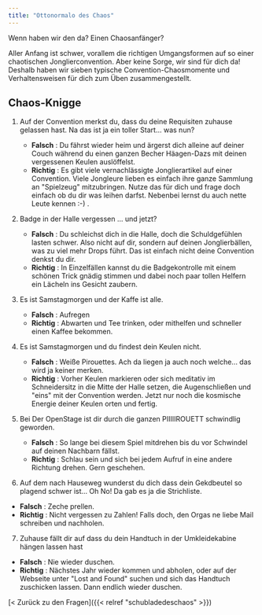 ```yaml
---
title: "Ottonormalo des Chaos"
---
```


Wenn haben wir den da? Einen Chaosanfänger?

Aller Anfang ist schwer, vorallem die richtigen Umgangsformen auf so einer chaotischen Jonglierconvention. Aber keine Sorge, wir sind für dich da! Deshalb haben wir sieben typische Convention-Chaosmomente und Verhaltensweisen für dich zum Üben zusammengestellt. 

## Chaos-Knigge

1. Auf der Convention merkst du, dass du deine Requisiten zuhause gelassen hast. Na das ist ja ein toller Start... was nun?  
   * **Falsch**
    : Du fährst wieder heim und ärgerst dich alleine auf deiner Couch während du einen ganzen Becher Häagen-Dazs mit deinen vergessenen Keulen auslöffelst.
   * **Richtig**
   : Es gibt viele vernachlässigte Jonglierartikel auf einer Convention. Viele Jongleure lieben es einfach ihre ganze Sammlung an "Spielzeug" mitzubringen. Nutze das für dich und frage doch einfach ob du dir was leihen darfst. Nebenbei lernst du auch nette Leute kennen :-) .

2. Badge in der Halle vergessen ... und jetzt?
   * **Falsch**
   : Du schleichst dich in die Halle, doch die Schuldgefühlen lasten schwer. Also nicht auf dir, sondern auf deinen Jonglierbällen, was zu viel mehr Drops führt. Das ist einfach nicht deine Convention denkst du dir.
   * **Richtig**
   : In Einzelfällen kannst du die Badgekontrolle mit einem schönen Trick gnädig stimmen und dabei noch paar tollen Helfern ein Lächeln ins Gesicht zaubern.
3. Es ist Samstagmorgen und der Kaffe ist alle.
    * **Falsch**
   :  Aufregen
   * **Richtig**
   : Abwarten und Tee trinken, oder mithelfen und schneller einen Kaffee bekommen.
4. Es ist Samstagmorgen und du findest dein Keulen nicht.
   * **Falsch**
   : Weiße Pirouettes. Ach da liegen ja auch noch welche... das wird ja keiner merken.
   * **Richtig**
   : Vorher Keulen markieren oder sich meditativ im Schneidersitz in die Mitte der Halle setzen, die Augenschließen und "eins" mit der Convention werden. Jetzt nur noch die kosmische Energie deiner Keulen orten und fertig.
5. Bei Der OpenStage ist dir durch die ganzen PIIIIIROUETT schwindlig geworden.
   * **Falsch**
   : So lange bei diesem Spiel mitdrehen bis du vor Schwindel auf deinen Nachbarn fällst.
   * **Richtig**
   : Schlau sein und sich bei jedem Aufruf in eine andere Richtung drehen. Gern geschehen.
6.  Auf dem nach Hauseweg wunderst du dich dass dein Gekdbeutel so plagend schwer ist... Oh No! Da gab es ja die Strichliste.
   * **Falsch**
   : Zeche prellen.
   * **Richtig**
   : Nicht vergessen zu Zahlen! Falls doch, den Orgas ne liebe Mail schreiben und nachholen.
7.  Zuhause fällt dir auf dass du dein Handtuch in der Umkleidekabine hängen lassen hast
   * **Falsch**
   : Nie wieder duschen.
   * **Richtig**
   : Nächstes Jahr wieder kommen und abholen, oder auf der Webseite unter "Lost and Found" suchen und sich das Handtuch zuschicken lassen. Dann endlich wieder duschen.

[< Zurück zu den Fragen]({{< relref "schubladedeschaos" >}})